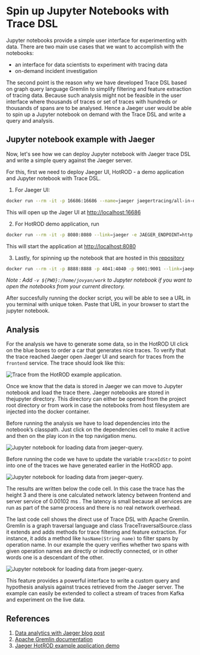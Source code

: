 # Spin up Jupyter Notebooks with Trace DSL

Jupyter notebooks provide a simple user interface for experimenting with data. There are two main use cases that we want to accomplish with the notebooks:

- an interface for data scientists to experiment with tracing data
- on-demand incident investigation

The second point is the reason why we have developed Trace DSL based on graph query language Gremlin to simplify filtering and feature extraction of tracing data. Because such analysis might not be feasible in the user interface where thousands of traces or set of traces with hundreds or thousands of spans are to be analysed. Hence a Jaeger user would be able to spin up a Jupyter notebook on demand with the Trace DSL and write a query and analysis.

## Jupyter notebook example with Jaeger

Now, let's see how we can deploy Jupyter notebook with Jaeger trace DSL and write a simple query against the Jaeger server.

For this, first we need to deploy Jaeger UI, HotROD - a demo application and Jupyter notebook with Trace DSL.

1. For Jaeger UI: 

``` bash
docker run --rm -it -p 16686:16686 --name=jaeger jaegertracing/all-in-one:1.17
```
This will open up the Jager UI at [http://localhost:16686](http://localhost:16686/)

2. For HotROD demo application, run
``` bash 
docker run --rm -it -p 8080:8080 --link=jaeger -e JAEGER_ENDPOINT=http://jaeger:14268/api/traces jaegertracing/example-hotrod:1.17
```
This will start the application at [http://localhost:8080](http://localhost:8080/)

3. Lastly, for spinning up the notebook that are hosted in this [repository](https://github.com/jaegertracing/jaeger-analytics-java)


``` bash
docker run --rm -it -p 8888:8888 -p 4041:4040 -p 9001:9001 --link=jaeger -e JUPYTER_ENABLE_LAB=yes quay.io/jaegertracing/jaeger-analytics-java:latest
```

*Note : Add `-v ${PWD}:/home/jovyan/work` to Jupyter notebook if you want to open the notebooks from your current directory.*

After succesfully running the docker script, you will be able to see a URL in you terminal with unique token. Paste that URL in your browser to start the jupyter notebook.

## Analysis

For the analysis we have to generate some data, so in the HotROD UI click on the blue boxes to order a car that generates nice traces. To verify that the trace reached Jaeger open Jaeger UI and search for traces from the `frontend` service. 
The trace should look like this:

![Trace from the HotROD example application.](https://user-images.githubusercontent.com/33135343/97009620-f0268780-1561-11eb-9711-a73193b075ce.png)

Once we know that the data is stored in Jaeger we can move to Jupyter notebook and load the trace there. Jaeger notebooks are stored in thejupyter directory. This directory can either be opened from the project root directory or from work in case the notebooks from host filesystem are injected into the docker container.

Before running the analysis we have to load dependencies into the notebook’s classpath. Just click on the dependencies cell to make it active and then on the play icon in the top navigation menu.

![Jupyter notebook for loading data from jaeger-query.](https://user-images.githubusercontent.com/33135343/97009611-ee5cc400-1561-11eb-8c12-eef1ffa38265.png)

Before running the code we have to update the variable `traceIdStr` to point into one of the traces we have generated earlier in the HotROD app.

![Jupyter notebook for loading data from jaeger-query.](https://user-images.githubusercontent.com/33135343/97009628-f1f04b00-1561-11eb-8384-7fbb0553940b.png)

The results are written below the code cell. In this case the trace has the height 3 and there is one calculated network latency between frontend and server service of 0.00102 ms . The latency is small because all services are run as part of the same process and there is no real network overhead.

The last code cell shows the direct use of Trace DSL with Apache Gremlin. Gremlin is a graph traversal language and class TraceTraversalSource.class it extends and adds methods for trace filtering and feature extraction. For instance, it adds a method like `hasName(String name)` to filter spans by operation name. In our example the query verifies whether two spans with given operation names are directly or indirectly connected, or in other words one is a descendant of the other.

![Jupyter notebook for loading data from jaeger-query.](https://user-images.githubusercontent.com/33135343/97009631-f3217800-1561-11eb-8fb7-408a1ba425d7.png)

This feature provides a powerful interface to write a custom query and hypothesis analysis against traces retrieved from the Jaeger server. The example can easily be extended to collect a stream of traces from Kafka and experiment on the live data.

## References

1. [Data analytics with Jaeger blog post](https://medium.com/jaegertracing/data-analytics-with-jaeger-aka-traces-tell-us-more-973669e6f848)
2. [Apache Gremlin documentation](http://tinkerpop.apache.org/docs/current/reference/)
3. [Jaeger HotROD example application demo](https://medium.com/opentracing/take-opentracing-for-a-hotrod-ride-f6e3141f7941)
